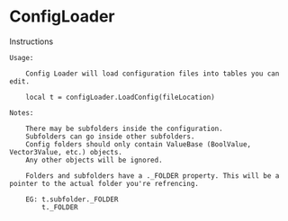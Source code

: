 # ConfigLoader

Instructions

    Usage:
        
        Config Loader will load configuration files into tables you can edit.
        
        local t = configLoader.LoadConfig(fileLocation)
        
    Notes:
    
        There may be subfolders inside the configuration.
        Subfolders can go inside other subfolders.
        Config folders should only contain ValueBase (BoolValue, Vector3Value, etc.) objects.
        Any other objects will be ignored.

        Folders and subfolders have a ._FOLDER property. This will be a pointer to the actual folder you're refrencing.

        EG: t.subfolder._FOLDER
            t._FOLDER
